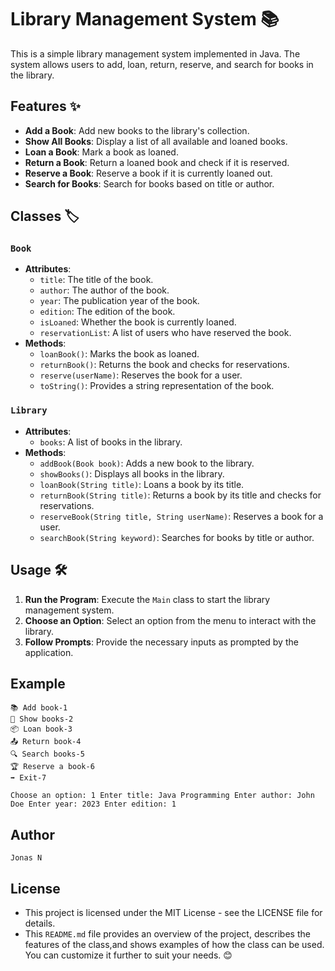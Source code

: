 # Library Management System 📚

This is a simple library management system implemented in Java. The system allows users to add, loan, return, reserve, and search for books in the library.

## Features ✨

- **Add a Book**: Add new books to the library's collection.
- **Show All Books**: Display a list of all available and loaned books.
- **Loan a Book**: Mark a book as loaned.
- **Return a Book**: Return a loaned book and check if it is reserved.
- **Reserve a Book**: Reserve a book if it is currently loaned out.
- **Search for Books**: Search for books based on title or author.

## Classes 🏷️

### `Book`
- **Attributes**:
    - `title`: The title of the book.
    - `author`: The author of the book.
    - `year`: The publication year of the book.
    - `edition`: The edition of the book.
    - `isLoaned`: Whether the book is currently loaned.
    - `reservationList`: A list of users who have reserved the book.
- **Methods**:
    - `loanBook()`: Marks the book as loaned.
    - `returnBook()`: Returns the book and checks for reservations.
    - `reserve(userName)`: Reserves the book for a user.
    - `toString()`: Provides a string representation of the book.

### `Library`
- **Attributes**:
    - `books`: A list of books in the library.
- **Methods**:
    - `addBook(Book book)`: Adds a new book to the library.
    - `showBooks()`: Displays all books in the library.
    - `loanBook(String title)`: Loans a book by its title.
    - `returnBook(String title)`: Returns a book by its title and checks for reservations.
    - `reserveBook(String title, String userName)`: Reserves a book for a user.
    - `searchBook(String keyword)`: Searches for books by title or author.

## Usage 🛠️

1. **Run the Program**: Execute the `Main` class to start the library management system.
2. **Choose an Option**: Select an option from the menu to interact with the library.
3. **Follow Prompts**: Provide the necessary inputs as prompted by the application.

## Example
```
📚 Add book-1 
👀 Show books-2 
📦 Loan book-3
📤 Return book-4 
🔍 Search books-5
🏆 Reserve a book-6
➡️ Exit-7

Choose an option: 1 Enter title: Java Programming Enter author: John Doe Enter year: 2023 Enter edition: 1
```
## Author
```
Jonas N
```
## License
- This project is licensed under the MIT License - see the LICENSE file for details.
- This `README.md` file provides an overview of the project, describes the features of the class,and shows examples of how the class can be used.
  You can customize it further to suit your needs. 😊
